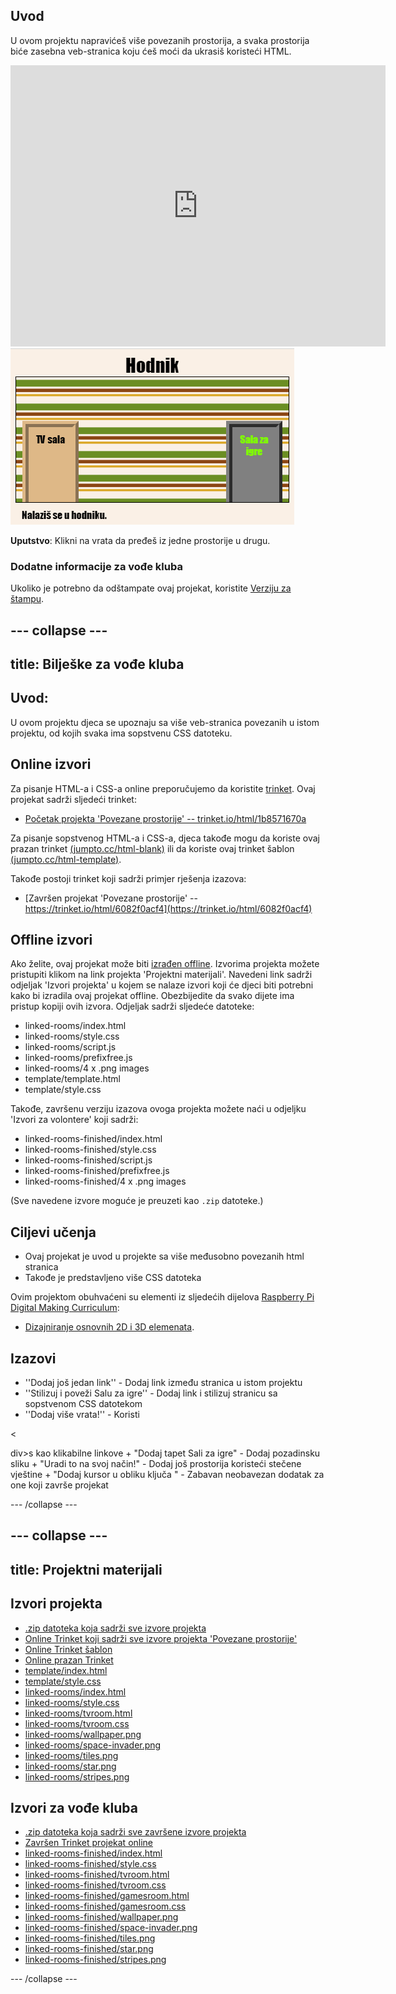 ## Uvod

U ovom projektu napravićeš više povezanih prostorija, a svaka prostorija biće zasebna veb-stranica koju ćeš moći da ukrasiš koristeći HTML.

<div class="trinket">
  <iframe src="https://trinket.io/embed/html/6082f0acf4?outputOnly=true&start=result" width="600" height="450" frameborder="0" marginwidth="0" marginheight="0" allowfullscreen>
  </iframe>
  <img src="images/rooms-hall-finished.png">
</div>

**Uputstvo**: Klikni na vrata da pređeš iz jedne prostorije u drugu.

### Dodatne informacije za vođe kluba

Ukoliko je potrebno da odštampate ovaj projekat, koristite [Verziju za štampu](https://projects.raspberrypi.org/me-ME/projects/linked-rooms/print).

--- collapse ---
---
title: Bilješke za vođe kluba
---
## Uvod:

U ovom projektu djeca se upoznaju sa više veb-stranica povezanih u istom projektu, od kojih svaka ima sopstvenu CSS datoteku.

## Online izvori

Za pisanje HTML-a i CSS-a online preporučujemo da koristite [trinket](https://trinket.io/). Ovaj projekat sadrži sljedeći trinket:

* [Početak projekta 'Povezane prostorije' -- trinket.io/html/1b8571670a](http://trinket.io/html/1b8571670a)

Za pisanje sopstvenog HTML-a i CSS-a, djeca takođe mogu da koriste ovaj prazan trinket [(jumpto.cc/html-blank)](http://jumpto.cc/html-blank) ili da koriste ovaj trinket šablon [(jumpto.cc/html-template)](http://jumpto.cc/html-template).

Takođe postoji trinket koji sadrži primjer rješenja izazova:

* [Završen projekat 'Povezane prostorije' -- https://trinket.io/html/6082f0acf4](https://trinket.io/html/6082f0acf4)

## Offline izvori

Ako želite, ovaj projekat može biti [izrađen offline](https://www.codeclubprojects.org/en-GB/resources/webdev-working-offline/). Izvorima projekta možete pristupiti klikom na link projekta 'Projektni materijali'. Navedeni link sadrži odjeljak 'Izvori projekta' u kojem se nalaze izvori koji će djeci biti potrebni kako bi izradila ovaj projekat offline. Obezbijedite da svako dijete ima pristup kopiji ovih izvora. Odjeljak sadrži sljedeće datoteke:

* linked-rooms/index.html
* linked-rooms/style.css
* linked-rooms/script.js
* linked-rooms/prefixfree.js
* linked-rooms/4 x .png images
* template/template.html
* template/style.css

Takođe, završenu verziju izazova ovoga projekta možete naći u odjeljku 'Izvori za volontere' koji sadrži:

* linked-rooms-finished/index.html
* linked-rooms-finished/style.css
* linked-rooms-finished/script.js
* linked-rooms-finished/prefixfree.js
* linked-rooms-finished/4 x .png images

(Sve navedene izvore moguće je preuzeti kao `.zip` datoteke.)

## Ciljevi učenja

* Ovaj projekat je uvod u projekte sa više međusobno povezanih html stranica
* Takođe je predstavljeno više CSS datoteka

Ovim projektom obuhvaćeni su elementi iz sljedećih dijelova [Raspberry Pi Digital Making Curriculum](http://rpf.io/curriculum):

* [Dizajniranje osnovnih 2D i 3D elemenata](https://www.raspberrypi.org/curriculum/design/creator).

## Izazovi

* ''Dodaj još jedan link'' - Dodaj link između stranica u istom projektu
* ''Stilizuj i poveži Salu za igre'' - Dodaj link i stilizuj stranicu sa sopstvenom CSS datotekom 
* ''Dodaj više vrata!'' - Koristi 

<

div>s kao klikabilne linkove + "Dodaj tapet Sali za igre" - Dodaj pozadinsku sliku + "Uradi to na svoj način!" - Dodaj još prostorija koristeći stečene vještine + "Dodaj kursor u obliku ključa " - Zabavan neobavezan dodatak za one koji završe projekat

--- /collapse ---

--- collapse ---
---
title: Projektni materijali
---
## Izvori projekta

* [.zip datoteka koja sadrži sve izvore projekta](resources/rooms-project-resources.zip)
* [Online Trinket koji sadrži sve izvore projekta 'Povezane prostorije'](http://trinket.io/html/1b8571670a)
* [Online Trinket šablon](http://jumpto.cc/trinket-template)
* [Online prazan Trinket](http://jumpto.cc/trinket-blank)
* [template/index.html](resources/template-index.html)
* [template/style.css](resources/template-style.css)
* [linked-rooms/index.html](resources/linked-rooms-index.html)
* [linked-rooms/style.css](resources/linked-rooms-style.css)
* [linked-rooms/tvroom.html](resources/linked-rooms-tvroom.html)
* [linked-rooms/tvroom.css](resources/linked-rooms-tvroom.css)
* [linked-rooms/wallpaper.png](resources/linked-rooms-wallpaper.png)
* [linked-rooms/space-invader.png](resources/linked-rooms-space-invader.png)
* [linked-rooms/tiles.png](resources/linked-rooms-tiles.png)
* [linked-rooms/star.png](resources/linked-rooms-star.png)
* [linked-rooms/stripes.png](resources/linked-rooms-stripes.png)

## Izvori za vođe kluba

* [.zip datoteka koja sadrži sve završene izvore projekta](resources/rooms-volunteer-resources.zip)
* [Završen Trinket projekat online](https://trinket.io/html/6082f0acf4)
* [linked-rooms-finished/index.html](resources/linked-rooms-finished-index.html)
* [linked-rooms-finished/style.css](resources/linked-rooms-finished-style.css)
* [linked-rooms-finished/tvroom.html](resources/linked-rooms-finished-tvroom.html)
* [linked-rooms-finished/tvroom.css](resources/linked-rooms-finished-tvroom.css)
* [linked-rooms-finished/gamesroom.html](resources/linked-rooms-finished-gamesroom.html)
* [linked-rooms-finished/gamesroom.css](resources/linked-rooms-finished-gamesroom.css)
* [linked-rooms-finished/wallpaper.png](resources/linked-rooms-finished-wallpaper.png)
* [linked-rooms-finished/space-invader.png](resources/linked-rooms-finished-space-invader.png)
* [linked-rooms-finished/tiles.png](resources/linked-rooms-finished-tiles.png)
* [linked-rooms-finished/star.png](resources/linked-rooms-finished-star.png)
* [linked-rooms-finished/stripes.png](resources/linked-rooms-finished-stripes.png)

--- /collapse ---
